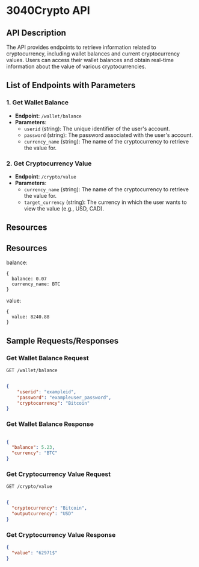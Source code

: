 # 3040Crypto API

## API Description
The API provides endpoints to retrieve information related to cryptocurrency, including wallet balances and current cryptocurrency values. Users can access their wallet balances and obtain real-time information about the value of various cryptocurrencies.

## List of Endpoints with Parameters

### 1. Get Wallet Balance
- **Endpoint**: `/wallet/balance`
- **Parameters**:
  - `userid` (string): The unique identifier of the user's account.
  - `password` (string): The password associated with the user's account.  
  - `currency_name` (string): The name of the cryptocurrency to retrieve the value for.

### 2. Get Cryptocurrency Value
- **Endpoint**: `/crypto/value`
- **Parameters**:
  - `currency_name` (string): The name of the cryptocurrency to retrieve the value for.
  - `target_currency` (string): The currency in which the user wants to view the value (e.g., USD, CAD).

## Resources
## Resources
balance:
```
{
  balance: 0.07
  currency_name: BTC
}
```
value:
```
{
  value: 8240.88
}
```


## Sample Requests/Responses

### Get Wallet Balance Request

```GET /wallet/balance```
```json

{
    "userid": "exampleid",
    "password": "exampleuser_password",
    "cryptocurrency": "Bitcoin"
}
```

### Get Wallet Balance Response

```json

{
  "balance": 5.23,
  "currency": "BTC"
}

```

### Get Cryptocurrency Value Request

```GET /crypto/value```

```json

{
  "cryptocurrency": "Bitcoin",
  "outputcurrency": "USD"
}
```

### Get Cryptocurrency Value Response

```json
{
  "value": "62971$"
}
```
